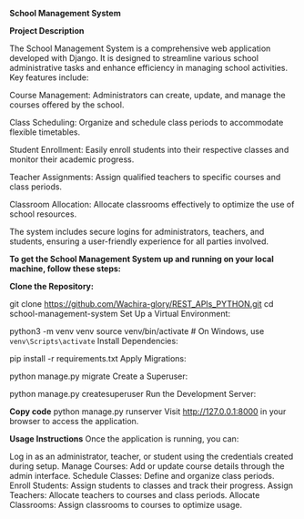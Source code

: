 **School Management System**

**Project Description**

The School Management System is a comprehensive web application developed with Django. It is designed to streamline various school administrative tasks and enhance efficiency in managing school activities. Key features include:

  Course Management: Administrators can create, update, and manage the courses offered by the school.
  
  Class Scheduling: Organize and schedule class periods to accommodate flexible timetables.
  
  Student Enrollment: Easily enroll students into their respective classes and monitor their academic progress.
  
  Teacher Assignments: Assign qualified teachers to specific courses and class periods.
  
  Classroom Allocation: Allocate classrooms effectively to optimize the use of school resources.
  
  The system includes secure logins for administrators, teachers, and students, ensuring a user-friendly experience for all parties involved.
  

**To get the School Management System up and running on your local machine, follow these steps:**

**Clone the Repository:**



git clone https://github.com/Wachira-glory/REST_APIs_PYTHON.git
cd school-management-system
Set Up a Virtual Environment:



python3 -m venv venv
source venv/bin/activate  # On Windows, use `venv\Scripts\activate`
Install Dependencies:



pip install -r requirements.txt
Apply Migrations:



python manage.py migrate
Create a Superuser:



python manage.py createsuperuser
Run the Development Server:


**Copy code**
python manage.py runserver
Visit http://127.0.0.1:8000 in your browser to access the application.

**Usage Instructions**
Once the application is running, you can:

Log in as an administrator, teacher, or student using the credentials created during setup.
Manage Courses: Add or update course details through the admin interface.
Schedule Classes: Define and organize class periods.
Enroll Students: Assign students to classes and track their progress.
Assign Teachers: Allocate teachers to courses and class periods.
Allocate Classrooms: Assign classrooms to courses to optimize usage.
